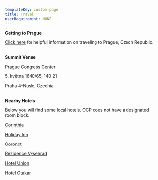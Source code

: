 ```yaml
---
templateKey: custom-page
title: Travel
userRequirement: NONE
---
```

**Getting to Prague**

<a href="https://www.pragueconvention.cz/important-information/#transportation" target="_blank">Click here</a> for helpful information on traveling to Prague, Czech Republic.

**<br>Summit Venue**

Prague Congress Center

<p>5. května 1640/65, 140 21

Praha 4-Nusle, Czechia

**<br>Nearby Hotels**

Below you will find some local hotels. OCP does not have a designated room block.

<a href="https://www.corinthia.com/prague/" target="_blank">Corinthia</a>

<a href="https://www.ihg.com/holidayinn/hotels/us/en/prague/prgnp/hoteldetail?cm*mmc=GoogleMaps-*-HI-*\-CZ-*-PRGNP" target="_blank">Holiday Inn</a>

<a href="https://coronet.cz/" target="_blank">Coronet</a>

<a href="https://www.rezidencevysehrad.com/en/" target="_blank">Rezidence Vysehrad</a>

<a href="http://www.hotelunion.cz/" target="_blank">Hotel Union</a>

<a href="https://www.hotelotakar.cz/home" target="_blank">Hotel Otakar</a>